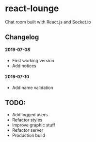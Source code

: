# react-lounge
Chat room built with React.js and Socket.io

## Changelog
#### 2019-07-08
- First working version
- Add notices

#### 2019-07-10
- Add name validation

## TODO:
- Add logged users
- Refactor styles
- Improve graphic stuff
- Refactor server
- Production build

